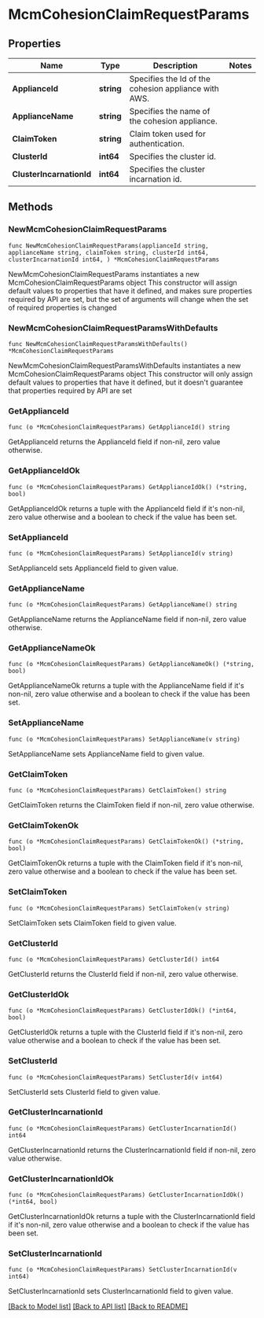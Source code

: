 # McmCohesionClaimRequestParams

## Properties

Name | Type | Description | Notes
------------ | ------------- | ------------- | -------------
**ApplianceId** | **string** | Specifies the Id of the cohesion appliance with AWS. | 
**ApplianceName** | **string** | Specifies the name of the cohesion appliance. | 
**ClaimToken** | **string** | Claim token used for authentication. | 
**ClusterId** | **int64** | Specifies the cluster id. | 
**ClusterIncarnationId** | **int64** | Specifies the cluster incarnation id. | 

## Methods

### NewMcmCohesionClaimRequestParams

`func NewMcmCohesionClaimRequestParams(applianceId string, applianceName string, claimToken string, clusterId int64, clusterIncarnationId int64, ) *McmCohesionClaimRequestParams`

NewMcmCohesionClaimRequestParams instantiates a new McmCohesionClaimRequestParams object
This constructor will assign default values to properties that have it defined,
and makes sure properties required by API are set, but the set of arguments
will change when the set of required properties is changed

### NewMcmCohesionClaimRequestParamsWithDefaults

`func NewMcmCohesionClaimRequestParamsWithDefaults() *McmCohesionClaimRequestParams`

NewMcmCohesionClaimRequestParamsWithDefaults instantiates a new McmCohesionClaimRequestParams object
This constructor will only assign default values to properties that have it defined,
but it doesn't guarantee that properties required by API are set

### GetApplianceId

`func (o *McmCohesionClaimRequestParams) GetApplianceId() string`

GetApplianceId returns the ApplianceId field if non-nil, zero value otherwise.

### GetApplianceIdOk

`func (o *McmCohesionClaimRequestParams) GetApplianceIdOk() (*string, bool)`

GetApplianceIdOk returns a tuple with the ApplianceId field if it's non-nil, zero value otherwise
and a boolean to check if the value has been set.

### SetApplianceId

`func (o *McmCohesionClaimRequestParams) SetApplianceId(v string)`

SetApplianceId sets ApplianceId field to given value.


### GetApplianceName

`func (o *McmCohesionClaimRequestParams) GetApplianceName() string`

GetApplianceName returns the ApplianceName field if non-nil, zero value otherwise.

### GetApplianceNameOk

`func (o *McmCohesionClaimRequestParams) GetApplianceNameOk() (*string, bool)`

GetApplianceNameOk returns a tuple with the ApplianceName field if it's non-nil, zero value otherwise
and a boolean to check if the value has been set.

### SetApplianceName

`func (o *McmCohesionClaimRequestParams) SetApplianceName(v string)`

SetApplianceName sets ApplianceName field to given value.


### GetClaimToken

`func (o *McmCohesionClaimRequestParams) GetClaimToken() string`

GetClaimToken returns the ClaimToken field if non-nil, zero value otherwise.

### GetClaimTokenOk

`func (o *McmCohesionClaimRequestParams) GetClaimTokenOk() (*string, bool)`

GetClaimTokenOk returns a tuple with the ClaimToken field if it's non-nil, zero value otherwise
and a boolean to check if the value has been set.

### SetClaimToken

`func (o *McmCohesionClaimRequestParams) SetClaimToken(v string)`

SetClaimToken sets ClaimToken field to given value.


### GetClusterId

`func (o *McmCohesionClaimRequestParams) GetClusterId() int64`

GetClusterId returns the ClusterId field if non-nil, zero value otherwise.

### GetClusterIdOk

`func (o *McmCohesionClaimRequestParams) GetClusterIdOk() (*int64, bool)`

GetClusterIdOk returns a tuple with the ClusterId field if it's non-nil, zero value otherwise
and a boolean to check if the value has been set.

### SetClusterId

`func (o *McmCohesionClaimRequestParams) SetClusterId(v int64)`

SetClusterId sets ClusterId field to given value.


### GetClusterIncarnationId

`func (o *McmCohesionClaimRequestParams) GetClusterIncarnationId() int64`

GetClusterIncarnationId returns the ClusterIncarnationId field if non-nil, zero value otherwise.

### GetClusterIncarnationIdOk

`func (o *McmCohesionClaimRequestParams) GetClusterIncarnationIdOk() (*int64, bool)`

GetClusterIncarnationIdOk returns a tuple with the ClusterIncarnationId field if it's non-nil, zero value otherwise
and a boolean to check if the value has been set.

### SetClusterIncarnationId

`func (o *McmCohesionClaimRequestParams) SetClusterIncarnationId(v int64)`

SetClusterIncarnationId sets ClusterIncarnationId field to given value.



[[Back to Model list]](../README.md#documentation-for-models) [[Back to API list]](../README.md#documentation-for-api-endpoints) [[Back to README]](../README.md)


